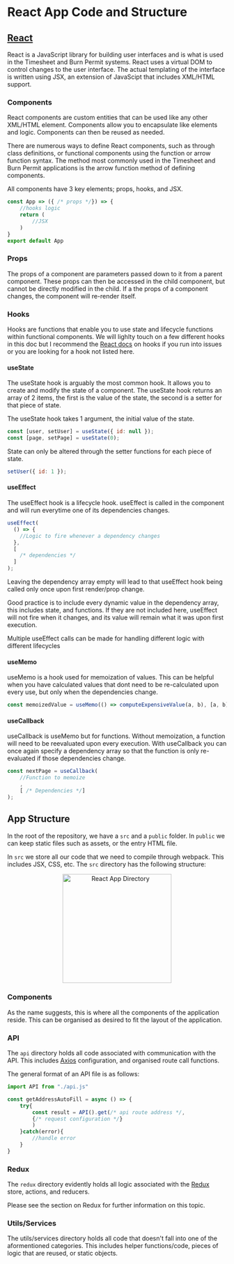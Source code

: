 # React App Code and Structure

## [React](https://reactjs.org)

React is a JavaScript library for building user interfaces and is what is used in the Timesheet and Burn Permit systems. React uses a virtual DOM to control changes to the user interface. The actual templating of the interface is written using JSX, an extension of JavaScipt that includes XML/HTML support.

### Components

React components are custom entities that can be used like any other XML/HTML element. Components allow you to encapsulate like elements and logic. Components can then be reused as needed.

There are numerous ways to define React components, such as through class definitions, or functional components using the function or arrow function syntax. The method most commonly used in the Timesheet and Burn Permit applications is the arrow function method of defining components.

All components have 3 key elements; props, hooks, and JSX.

```jsx
const App => ({ /* props */}) => {
    //hooks logic
    return (
        //JSX
    )
}
export default App
```

### Props

The props of a component are parameters passed down to it from a parent component. These props can then be accessed in the child component, but cannot be directly modified in the child. If a the props of a component changes, the component will re-render itself.

### Hooks

Hooks are functions that enable you to use state and lifecycle functions within functional components. We will lighlty touch on a few different hooks in this doc but I recommend the [React docs](https://reactjs.org/docs/hooks-overview.html) on hooks if you run into issues or you are looking for a hook not listed here.

#### useState

The useState hook is arguably the most common hook. It allows you to create and modify the state of a component. The useState hook returns an array of 2 items, the first is the value of the state, the second is a setter for that piece of state.

The useState hook takes 1 argument, the initial value of the state.

```jsx
const [user, setUser] = useState({ id: null });
const [page, setPage] = useState(0);
```

State can only be altered through the setter functions for each piece of state.

```jsx
setUser({ id: 1 });
```

#### useEffect

The useEffect hook is a lifecycle hook. useEffect is called in the component and will run everytime one of its dependencies changes.

```jsx
useEffect(
  () => {
    //Logic to fire whenever a dependency changes
  },
  [
    /* dependencies */
  ]
);
```

Leaving the dependency array empty will lead to that useEffect hook being called only once upon first render/prop change.

Good practice is to include every dynamic value in the dependency array, this includes state, and functions. If they are not included here, useEffect will not fire when it changes, and its value will remain what it was upon first execution.

Multiple useEffect calls can be made for handling different logic with different lifecycles

#### useMemo

useMemo is a hook used for memoization of values. This can be helpful when you have calculated values that dont need to be re-calculated upon every use, but only when the dependencies change.

```jsx
const memoizedValue = useMemo(() => computeExpensiveValue(a, b), [a, b]);
```

#### useCallback

useCallback is useMemo but for functions. Without memoization, a function will need to be reevaluated upon every execution. With useCallback you can once again specify a dependency array so that the function is only re-evaluated if those dependencies change.

```jsx
const nextPage = useCallback(
    //Function to memoize
    ,
    [ /* Dependencies */]
);
```

## App Structure

In the root of the repository, we have a `src` and a `public` folder. In `public` we can keep static files such as assets, or the entry HTML file.

In `src` we store all our code that we need to compile through webpack. This includes JSX, CSS, etc. The `src` directory has the following structure:

<p align="center">
<img src="/img/react_direc.png" width="250" alt="React App Directory" />
</p>

### Components

As the name suggests, this is where all the components of the application reside. This can be organised as desired to fit the layout of the application.

### API

The `api` directory holds all code associated with communication with the API. This includes [Axios](https://axios-http.com) configuration, and organised route call functions.

The general format of an API file is as follows:

```js
import API from "./api.js"

const getAddressAutoFill = async () => {
    try{
        const result = API().get(/* api route address */,
        {/* request configuration */}
        )
    }catch(error){
        //handle error
    }
}
```

### Redux

The `redux` directory evidently holds all logic associated with the [Redux](https://redux.js.org) store, actions, and reducers.

Please see the section on Redux for further information on this topic.

### Utils/Services

The utils/services directory holds all code that doesn't fall into one of the aformentioned categories. This includes helper functions/code, pieces of logic that are reused, or static objects.
